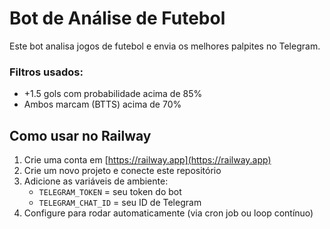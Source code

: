 # Bot de Análise de Futebol

Este bot analisa jogos de futebol e envia os melhores palpites no Telegram.

### Filtros usados:
- +1.5 gols com probabilidade acima de 85%
- Ambos marcam (BTTS) acima de 70%

## Como usar no Railway

1. Crie uma conta em [https://railway.app](https://railway.app)
2. Crie um novo projeto e conecte este repositório
3. Adicione as variáveis de ambiente:
   - `TELEGRAM_TOKEN` = seu token do bot
   - `TELEGRAM_CHAT_ID` = seu ID de Telegram
4. Configure para rodar automaticamente (via cron job ou loop contínuo)
